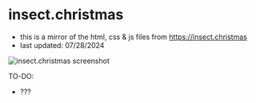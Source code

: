 # insect.christmas

- this is a mirror of the html, css & js files from https://insect.christmas
- last updated: 07/28/2024

![insect.christmas screenshot](https://insect.christmas/images/github/insectchristmas.png)

TO-DO:
- ???
